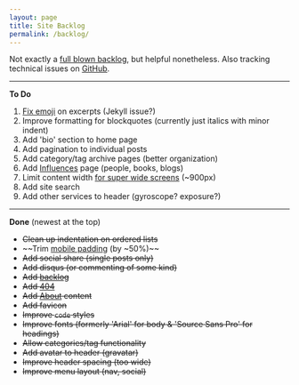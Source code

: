 ```yaml
---
layout: page
title: Site Backlog
permalink: /backlog/
---
```

Not exactly a [full blown backlog](https://www.atlassian.com/agile/backlogs/), but helpful nonetheless. Also tracking technical issues on [GitHub](https://github.com/emerywebster/emerywebster.github.io/issues).

---

**To Do**

1. [Fix emoji](https://cloudup.com/cXq_pgYPocx) on excerpts (Jekyll issue?)
2. Improve formatting for blockquotes (currently just italics with minor indent)
3. Add 'bio' section to home page
4. Add pagination to individual posts
5. Add category/tag archive pages (better organization)
6. Add [Influences](/influences) page (people, books, blogs)
7. Limit content width [for super wide screens](https://cloudup.com/cdxUYqQXM0W ) (~900px)
8. Add site search
9. Add other services to header (gyroscope? exposure?)

---

**Done** (newest at the top)

- ~~Clean up indentation on ordered lists~~
- ~~Trim [mobile padding](https://cloudup.com/cfBK6B3HpJn) (by ~50%)~~
- ~~Add social share (single posts only)~~
- ~~Add disqus (or commenting of some kind)~~
- ~~Add [backlog](/backlog)~~
- ~~Add [404](/asdfghjkl)~~
- ~~Add [About](/about) content~~
- ~~Add favicon~~
- ~~Improve `code` styles~~
- ~~Improve fonts (formerly 'Arial' for body & 'Source Sans Pro' for headings)~~
- ~~Allow categories/tag functionality~~
- ~~Add avatar to header (gravatar)~~
- ~~Improve header spacing (too wide)~~
- ~~Improve menu layout (nav, social)~~




